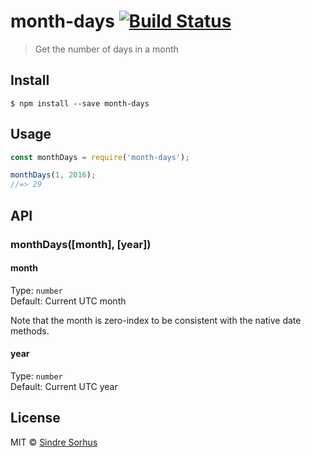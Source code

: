 # month-days [![Build Status](https://travis-ci.org/sindresorhus/month-days.svg?branch=master)](https://travis-ci.org/sindresorhus/month-days)

> Get the number of days in a month


## Install

```
$ npm install --save month-days
```


## Usage

```js
const monthDays = require('month-days');

monthDays(1, 2016);
//=> 29
```


## API

### monthDays([month], [year])

#### month

Type: `number`<br>
Default: Current UTC month

Note that the month is zero-index to be consistent with the native date methods.

#### year

Type: `number`<br>
Default: Current UTC year


## License

MIT © [Sindre Sorhus](https://sindresorhus.com)
